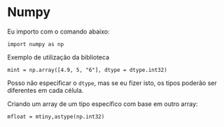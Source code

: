 # Numpy

Eu importo com o comando abaixo:

```
import numpy as np
```

Exemplo de utilização da biblioteca

```
mint = np.array([4.9, 5, "6"], dtype = dtype.int32)
```

Posso não especificar o `dtype`, mas se eu fizer isto, os tipos poderão ser diferentes em cada célula.

Criando um array de um tipo específico com base em outro array:
```
mfloat = mtiny,astype(np.int32)
```


